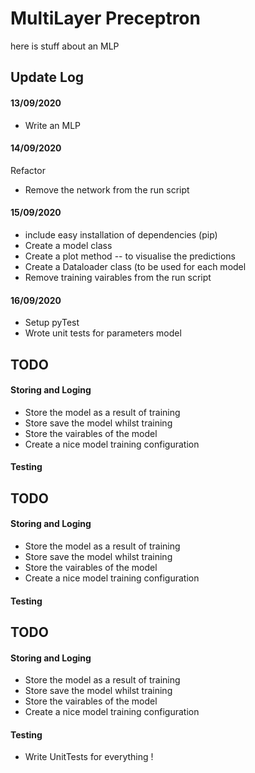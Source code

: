# MultiLayer Preceptron 
here is stuff about an MLP


## Update Log
#### 13/09/2020
- Write an MLP

#### 14/09/2020
Refactor 
- Remove the network from the run script

#### 15/09/2020
- include easy installation of dependencies (pip)
- Create a model class 
- Create a plot method -- to visualise the predictions
- Create a Dataloader class (to be used for each model
- Remove training vairables from the run script

#### 16/09/2020
- Setup pyTest
- Wrote unit tests for parameters model



## TODO
#### Storing and Loging
- Store the model as a result of training 
- Store save the model whilst training 
- Store the vairables of the model 
- Create a nice model training configuration

#### Testing

## TODO
#### Storing and Loging
- Store the model as a result of training 
- Store save the model whilst training 
- Store the vairables of the model 
- Create a nice model training configuration

#### Testing

## TODO
#### Storing and Loging
- Store the model as a result of training 
- Store save the model whilst training 
- Store the vairables of the model 
- Create a nice model training configuration

#### Testing
- Write UnitTests for everything !
